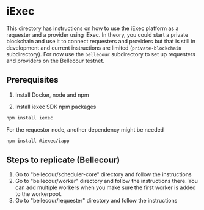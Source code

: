 # iExec
This directory has instructions on how to use the iExec platform as a requester and a provider using iExec. In theory, you could start a private blockchain and use it to connect requesters and providers but that is still in development and current instructions are limited (``private-blockchain`` subdirectory). For now use the ``bellecour`` subdirectory to set up requesters and providers on the Bellecour testnet.

## Prerequisites
1. Install Docker, node and npm

2. Install iexec SDK npm packages
```bash
npm install iexec
```

For the requestor node, another dependency might be needed
```bash
npm install @iexec/iapp
```

## Steps to replicate (Bellecour)
1. Go to "bellecour/scheduler-core" directory and follow the instructions
2. Go to "bellecour/worker" directory and follow the instructions there. You can add multiple workers when you make sure the first worker is added to the workerpool.
3. Go to "bellecour/requester" directory and follow the instructions